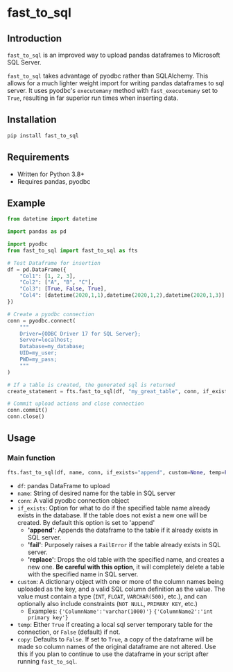 # fast_to_sql

## Introduction

`fast_to_sql` is an improved way to upload pandas dataframes to Microsoft SQL Server.

`fast_to_sql` takes advantage of pyodbc rather than SQLAlchemy. This allows for a much lighter weight import for writing pandas dataframes to sql server. It uses pyodbc's `executemany` method with `fast_executemany` set to `True`, resulting in far superior run times when inserting data. 

## Installation

```python
pip install fast_to_sql
```

## Requirements

* Written for Python 3.8+
* Requires pandas, pyodbc

## Example

```py
from datetime import datetime

import pandas as pd

import pyodbc
from fast_to_sql import fast_to_sql as fts

# Test Dataframe for insertion
df = pd.DataFrame({
    "Col1": [1, 2, 3],
    "Col2": ["A", "B", "C"],
    "Col3": [True, False, True],
    "Col4": [datetime(2020,1,1),datetime(2020,1,2),datetime(2020,1,3)]
})

# Create a pyodbc connection
conn = pyodbc.connect(
    """
    Driver={ODBC Driver 17 for SQL Server};
    Server=localhost;
    Database=my_database;
    UID=my_user;
    PWD=my_pass;
    """
)

# If a table is created, the generated sql is returned
create_statement = fts.fast_to_sql(df, "my_great_table", conn, if_exists="replace", custom={"Col1":"INT PRIMARY KEY"}, temp=False)

# Commit upload actions and close connection
conn.commit()
conn.close()
```

## Usage

### Main function

```python
fts.fast_to_sql(df, name, conn, if_exists="append", custom=None, temp=False, copy=False)
```

* ```df```: pandas DataFrame to upload
* ```name```: String of desired name for the table in SQL server
* ```conn```: A valid pyodbc connection object
* ```if_exists```: Option for what to do if the specified table name already exists in the database. If the table does not exist a new one will be created. By default this option is set to 'append'
  * __'append'__: Appends the dataframe to the table if it already exists in SQL server.
  * __'fail'__: Purposely raises a `FailError` if the table already exists in SQL server.
  * __'replace'__: Drops the old table with the specified name, and creates a new one. **Be careful with this option**, it will completely delete a table with the specified name in SQL server.
* ```custom```: A dictionary object with one or more of the column names being uploaded as the key, and a valid SQL column definition as the value. The value must contain a type (`INT`, `FLOAT`, `VARCHAR(500)`, etc.), and can optionally also include constraints (`NOT NULL`, `PRIMARY KEY`, etc.)
  * Examples: 
  `{'ColumnName':'varchar(1000)'}` 
  `{'ColumnName2':'int primary key'}`
* ```temp```: Either `True` if creating a local sql server temporary table for the connection, or `False` (default) if not.
* ```copy```: Defaults to `False`. If set to `True`, a copy of the dataframe will be made so column names of the original dataframe are not altered. Use this if you plan to continue to use the dataframe in your script after running `fast_to_sql`.











